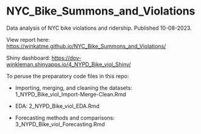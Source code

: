 # NYC_Bike_Summons_and_Violations

Data analysis of NYC bike violations and ridership. Published 10-08-2023.

View report here: <https://winkatme.github.io/NYC_Bike_Summons_and_Violations/>

Shiny dashboard: <https://dov-winkleman.shinyapps.io/4_NYPD_Bike_viol_Shiny/>

To peruse the preparatory code files in this repo:

-   Importing, merging, and cleaning the datasets: 1_NYPD_Bike_viol_Import-Merge-Clean.Rmd

-   EDA: 2_NYPD_Bike_viol_EDA.Rmd

-   Forecasting methods and comparisons: 3_NYPD_Bike_viol_Forecasting.Rmd
